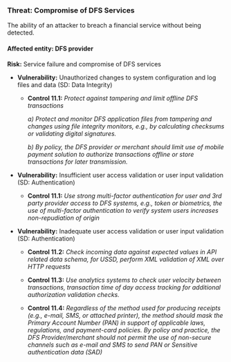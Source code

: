 
### Threat: Compromise of DFS Services
The ability of an attacker to breach a financial service without being detected.  

#### Affected entity: DFS provider

**Risk:** Service failure and compromise of DFS services 

* **Vulnerability:** Unauthorized changes to system configuration and log files and data (SD: Data Integrity)

  * **Control 11.1:** _Protect against tampering and limit offline DFS transactions_

      _a) Protect and monitor DFS application files from tampering and changes using file integrity monitors, e.g., by calculating checksums or validating digital signatures._

      _b) By policy, the DFS provider or merchant should limit use of mobile payment solution to authorize transactions offline or store transactions for later transmission._

* **Vulnerability:** Insufficient user access validation or user input validation (SD: Authentication)

  * **Control 11.1:** _Use strong multi-factor authentication for user and 3rd party provider access to DFS systems, e.g., token or biometrics, the use of multi-factor authentication to verify system users increases non-repudiation of origin_ 

* **Vulnerability:** Inadequate user access validation or user input validation (SD: Authentication)

  * **Control 11.2:** _Check incoming data against expected values in API related data schema, for USSD, perform XML validation of XML over HTTP requests_

  * **Control 11.3:** _Use analytics systems to check user velocity between transactions, transaction time of day access tracking for additional authorization validation checks._

  * **Control 11.4:** _Regardless of the method used for producing receipts (e.g., e-mail, SMS, or attached printer), the method should mask the Primary Account Number (PAN) in support of applicable laws, regulations, and payment-card policies. By policy and practice, the DFS Provider/merchant should not permit the use of non-secure channels such as e-mail and SMS to send PAN or Sensitive authentication data (SAD)_